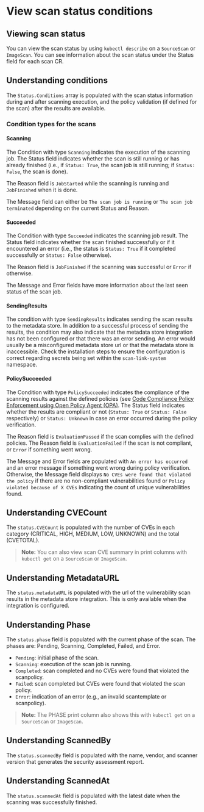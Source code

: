 # View scan status conditions

## <a id='view-scan-stat'></a>Viewing scan status
You can view the scan status by using `kubectl describe` on a `SourceScan` or `ImageScan`. You can see information about the scan status under the Status field for each scan CR.

## <a id='understand-conditions'></a>Understanding conditions
The `Status.Conditions` array is populated with the scan status information during and after scanning execution, and the policy validation (if defined for the scan) after the results are available.

### <a id='condition-type-scan'></a>Condition types for the scans

#### <a id='scanning'></a>Scanning
The Condition with type `Scanning` indicates the execution of the scanning job. The Status field indicates whether the scan is still running or has already finished (i.e., if `Status: True`, the scan job is still running; if `Status: False`, the scan is done).

The Reason field is `JobStarted` while the scanning is running and `JobFinished` when it is done.

The Message field can either be `The scan job is running` or `The scan job terminated` depending on the current Status and Reason.

#### <a id='succeeded'></a>Succeeded
The Condition with type `Succeeded` indicates the scanning job result. The Status field indicates whether the scan finished successfully or if it encountered an error (i.e., the status is `Status: True` if it completed successfully or `Status: False` otherwise).

The Reason field is `JobFinished` if the scanning was successful or `Error` if otherwise.

The Message and Error fields have more information about the last seen status of the scan job.

#### <a id='send-results'></a>SendingResults
The condition with type `SendingResults` indicates sending the scan results to the metadata store. In addition to a successful process of sending the results, the condition may also indicate that the metadata store integration has not been configured or that there was an error sending. An error would usually be a misconfigured metadata store url or that the metadata store is inaccessible. Check the installation steps to ensure the configuration is correct regarding secrets being set within the `scan-link-system` namespace.

#### <a id='policy-succeed'></a>PolicySucceeded
The Condition with type `PolicySucceeded` indicates the compliance of the scanning results against the defined policies (see [Code Compliance Policy Enforcement using Open Policy Agent (OPA)](policies.md). The Status field indicates whether the results are compliant or not (`Status: True` or `Status: False` respectively) or `Status: Unknown` in case an error occurred during the policy verification.

The Reason field is `EvaluationPassed` if the scan complies with the defined policies. The Reason field is `EvaluationFailed` if the scan is not compliant, or `Error` if something went wrong.

The Message and Error fields are populated with `An error has occurred` and an error message if something went wrong during policy verification. Otherwise, the Message field displays `No CVEs were found that violated the policy` if there are no non-compliant vulnerabilities found or `Policy violated because of X CVEs` indicating the count of unique vulnerabilities found.

## <a id='understand-cvecount'></a>Understanding CVECount
The `status.CVECount` is populated with the number of CVEs in each category (CRITICAL, HIGH, MEDIUM, LOW, UNKNOWN) and the total (CVETOTAL).

>**Note:** You can also view scan CVE summary in print columns with `kubectl get` on a `SourceScan` or `ImageScan`.

## <a id='understand-metaurl'></a>Understanding MetadataURL
The `status.metadataURL` is populated with the url of the vulnerability scan results in the metadata store integration. This is only available when the integration is configured.

## <a id='understand-phase'></a>Understanding Phase
The `status.phase` field is populated with the current phase of the scan. The phases are: Pending, Scanning, Completed, Failed, and Error.

* `Pending`: initial phase of the scan.
* `Scanning`: execution of the scan job is running.
* `Completed`: scan completed and no CVEs were found that violated the scanpolicy.
* `Failed`: scan completed but CVEs were found that violated the scan policy.
* `Error`: indication of an error (e.g., an invalid scantemplate or scanpolicy).

>**Note:** The PHASE print column also shows this with `kubectl get` on a `SourceScan` or `ImageScan`.

## <a id='understand-scannedby'></a>Understanding ScannedBy
The `status.scannedBy` field is populated with the name, vendor, and scanner version that generates the security assessment report.

## <a id='understand-scannedat'></a>Understanding ScannedAt
The `status.scannedAt` field is populated with the latest date when the scanning was successfully finished.
